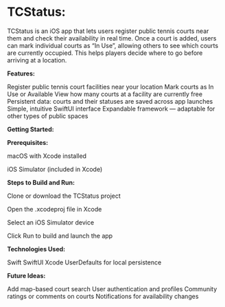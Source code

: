 # TCStatus:

TCStatus is an iOS app that lets users register public tennis courts near them and check their availability in real time. Once a court is added, users can mark individual courts as “In Use”, allowing others to see which courts are currently occupied. This helps players decide where to go before arriving at a location.

**Features:**

Register public tennis court facilities near your location
Mark courts as In Use or Available
View how many courts at a facility are currently free
Persistent data: courts and their statuses are saved across app launches
Simple, intuitive SwiftUI interface
Expandable framework — adaptable for other types of public spaces

**Getting Started:**

**Prerequisites:**

macOS with Xcode installed

iOS Simulator (included in Xcode)

**Steps to Build and Run:**

Clone or download the TCStatus project

Open the .xcodeproj file in Xcode

Select an iOS Simulator device

Click Run to build and launch the app

**Technologies Used:**

Swift
SwiftUI
Xcode
UserDefaults for local persistence

**Future Ideas:**

Add map-based court search
User authentication and profiles
Community ratings or comments on courts
Notifications for availability changes
